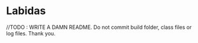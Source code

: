 Labidas
=======
//TODO : WRITE A DAMN README.
Do not commit build folder, class files or log files. Thank you.